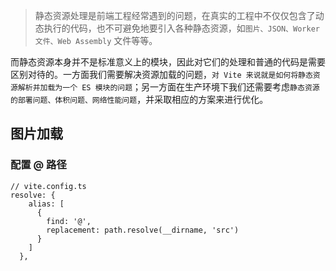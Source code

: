 >静态资源处理是前端工程经常遇到的问题，在真实的工程中不仅仅包含了动态执行的代码，也不可避免地要引入各种静态资源，如`图片、JSON、Worker 文件、Web Assembly` 文件等等。

而静态资源本身并不是标准意义上的模块，因此对它们的处理和普通的代码是需要区别对待的。一方面我们需要解决资源加载的问题，`对 Vite 来说就是如何将静态资源解析并加载为一个 ES 模块的问题`；另一方面在生产环境下我们还需要考虑`静态资源的部署问题、体积问题、网络性能问题`，并采取相应的方案来进行优化。

## 图片加载
### 配置 @ 路径
```
// vite.config.ts
resolve: {
    alias: [
      {
        find: '@',
        replacement: path.resolve(__dirname, 'src')
      }
    ]
  },
```